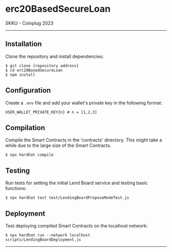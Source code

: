 
# erc20BasedSecureLoan
SKKU - Coinplug 2023

---

## Installation

Clone the repository and install dependencies:

```
$ git clone {repository address}
$ cd erc20BasedSecureLoan
$ npm install
```

## Configuration

Create a `.env` file and add your wallet's private key in the following format:

```
USER_WALLET_PRIVATE_KEY{n} # n = [1,2,3]
```

## Compilation

Compile the Smart Contracts in the 'contracts' directory. This might take a while due to the large size of the Smart Contracts.

```
$ npx hardhat compile
```

## Testing

Run tests for setting the initial Lend Board service and testing basic functions:

```
$ npx hardhat test test/LendingBoardProposeModeTest.js
```

## Deployment

Test deploying compiled Smart Contracts on the localhost network:

```
$ npx hardhat run --network localhost scripts/LendingBoardDeployment.js
```

---
